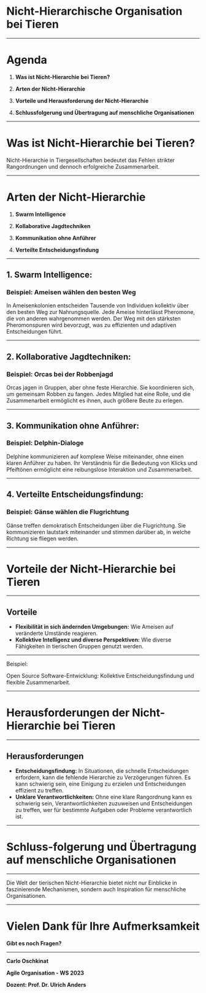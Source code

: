 
# Nicht-Hierarchische Organisation bei Tieren

---

# Agenda

1. **Was ist Nicht-Hierarchie bei Tieren?**

2. **Arten der Nicht-Hierarchie**

4. **Vorteile und Herausforderung der Nicht-Hierarchie**

5. **Schlussfolgerung und Übertragung auf menschliche Organisationen**

---

# Was ist Nicht-Hierarchie bei Tieren?

Nicht-Hierarchie in Tiergesellschaften bedeutet das Fehlen strikter Rangordnungen und dennoch erfolgreiche Zusammenarbeit.

---

# Arten der Nicht-Hierarchie

1. **Swarm Intelligence**

2. **Kollaborative Jagdtechniken**

3. **Kommunikation ohne Anführer**

4. **Verteilte Entscheidungsfindung**

---

## 1. Swarm Intelligence:

### Beispiel: Ameisen wählen den besten Weg
In Ameisenkolonien entscheiden Tausende von Individuen kollektiv über den besten Weg zur Nahrungsquelle. Jede Ameise hinterlässt Pheromone, die von anderen wahrgenommen werden. Der Weg mit den stärksten Pheromonspuren wird bevorzugt, was zu effizienten und adaptiven Entscheidungen führt.

---

## 2. Kollaborative Jagdtechniken:

### Beispiel: Orcas bei der Robbenjagd
Orcas jagen in Gruppen, aber ohne feste Hierarchie. Sie koordinieren sich, um gemeinsam Robben zu fangen. Jedes Mitglied hat eine Rolle, und die Zusammenarbeit ermöglicht es ihnen, auch größere Beute zu erlegen.

---

## 3. Kommunikation ohne Anführer: 

### Beispiel: Delphin-Dialoge
Delphine kommunizieren auf komplexe Weise miteinander, ohne einen klaren Anführer zu haben. Ihr Verständnis für die Bedeutung von Klicks und Pfeiftönen ermöglicht eine reibungslose Interaktion und Zusammenarbeit.

---

## 4. Verteilte Entscheidungsfindung: 

### Beispiel: Gänse wählen die Flugrichtung
Gänse treffen demokratisch Entscheidungen über die Flugrichtung. Sie kommunizieren lautstark miteinander und stimmen darüber ab, in welche Richtung sie fliegen werden. 

---

# Vorteile der Nicht-Hierarchie bei Tieren

---

## Vorteile

- **Flexibilität in sich ändernden Umgebungen:** Wie Ameisen auf veränderte Umstände reagieren.
- **Kollektive Intelligenz und diverse Perspektiven:** Wie diverse Fähigkeiten in tierischen Gruppen genutzt werden.

---

Beispiel:

Open Source Software-Entwicklung: Kollektive Entscheidungsfindung und flexible Zusammenarbeit.

---

# Herausforderungen der Nicht-Hierarchie bei Tieren

---

## Herausforderungen

- **Entscheidungsfindung:** In Situationen, die schnelle Entscheidungen erfordern, kann die fehlende Hierarchie zu Verzögerungen führen. Es kann schwierig sein, eine Einigung zu erzielen und Entscheidungen effizient zu treffen.
- **Unklare Verantwortlichkeiten:** Ohne eine klare Rangordnung kann es schwierig sein, Verantwortlichkeiten zuzuweisen und Entscheidungen zu treffen, wer für bestimmte Aufgaben oder Probleme verantwortlich ist.

---

# Schluss-folgerung und Übertragung auf menschliche Organisationen

---

Die Welt der tierischen Nicht-Hierarchie bietet nicht nur Einblicke in faszinierende Mechanismen, sondern auch Inspiration für menschliche Organisationen.

---

# Vielen Dank für Ihre Aufmerksamkeit

**Gibt es noch Fragen?**

---

**Carlo Oschkinat**

**Agile Organisation - WS 2023**

**Dozent: Prof. Dr. Ulrich Anders**